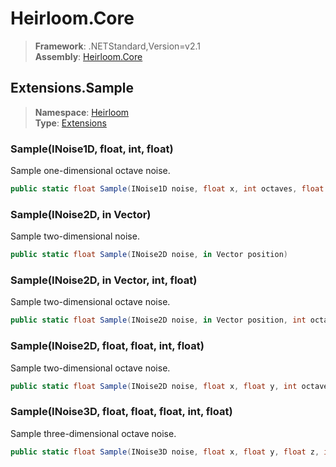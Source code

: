 # Heirloom.Core

> **Framework**: .NETStandard,Version=v2.1  
> **Assembly**: [Heirloom.Core][0]  

## Extensions.Sample

> **Namespace**: [Heirloom][0]  
> **Type**: [Extensions][1]  

### Sample(INoise1D, float, int, float)

Sample one-dimensional octave noise.

```cs
public static float Sample(INoise1D noise, float x, int octaves, float persistence = 0.5)
```

### Sample(INoise2D, in Vector)

Sample two-dimensional noise.

```cs
public static float Sample(INoise2D noise, in Vector position)
```

### Sample(INoise2D, in Vector, int, float)

Sample two-dimensional octave noise.

```cs
public static float Sample(INoise2D noise, in Vector position, int octaves, float persistence = 0.5)
```

### Sample(INoise2D, float, float, int, float)

Sample two-dimensional octave noise.

```cs
public static float Sample(INoise2D noise, float x, float y, int octaves, float persistence = 0.5)
```

### Sample(INoise3D, float, float, float, int, float)

Sample three-dimensional octave noise.

```cs
public static float Sample(INoise3D noise, float x, float y, float z, int octaves, float persistence = 0.5)
```

[0]: ../Heirloom.Core.md
[1]: Heirloom.Extensions.md
